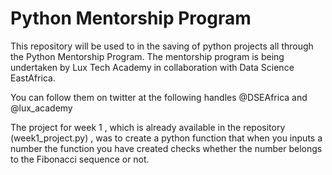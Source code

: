 # Python Mentorship Program 

This repository will be used to in the saving of python projects all through the Python Mentorship Program. The mentorship program is being undertaken by Lux Tech Academy in collaboration with Data Science EastAfrica.

You can follow them on twitter at the following handles @DSEAfrica and @lux_academy

The project for week 1 , which is already available in the repository (week1_project.py) , was to create a python function that when you inputs a number the function you have
created checks whether the number belongs to the Fibonacci sequence or not.
